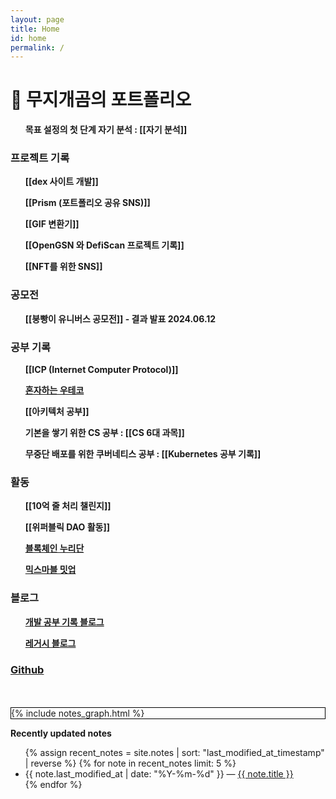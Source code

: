 ```yaml
---
layout: page
title: Home
id: home
permalink: /
---
```


# 🌈 무지개곰의 포트폴리오
<div>
<ul style="font-weight: bold">목표 설정의 첫 단계 자기 분석 : 
<span style="font-weight: bold">[[자기 분석]]</span>
</ul>

<h3> 프로젝트 기록 </h3>
	<ul style="font-weight: bold">
		<span style="font-weight: bold">[[dex 사이트 개발]]</span>
	</ul>
	<ul style="font-weight: bold">
		<span style="font-weight: bold">[[Prism (포트폴리오 공유 SNS)]]</span>
	</ul>
	<ul style="font-weight: bold">
		<span style="font-weight: bold">[[GIF 변환기]]</span>
	</ul>
	<ul style="font-weight: bold">
		<span style="font-weight: bold">[[OpenGSN 와 DefiScan 프로젝트 기록]]</span>
	</ul>
	<ul style="font-weight: bold">
		<span style="font-weight: bold">[[NFT를 위한 SNS]]</span>
	</ul>
	
<h3> 공모전 </h3>
	<ul>
		<span style="font-weight: bold">
		[[붕빵이 유니버스 공모전]] - 결과 발표 2024.06.12
		</span>
	</ul>
	
<h3> 공부 기록 </h3>
	<ul style="font-weight: bold">
		<span style="font-weight: bold">[[ICP (Internet Computer Protocol)]]</span>
	</ul>
	<ul>
		<span style="font-weight: bold"><a href="https://www.youtube.com/channel/UCz7xhiKgrdhwFRxfvpnUriw">혼자하는 우테코</a></span>
	</ul>
	<ul>
		<span style="font-weight: bold">[[아키텍처 공부]]</span>
	</ul>
	<ul style="font-weight: bold">기본을 쌓기 위한 CS 공부 : 
		<span style="font-weight: bold">[[CS 6대 과목]]</span>
	</ul>
	<ul style="font-weight: bold">무중단 배포를 위한 쿠버네티스 공부 : 
		<span style="font-weight: bold">[[Kubernetes 공부 기록]]</span>
	</ul>

<h3>활동</h3>
	<ul>
		<span style="font-weight: bold">
		[[10억 줄 처리 챌린지]]
		</span>
	</ul>
	<ul>
		<span style="font-weight: bold">
		[[위퍼블릭 DAO 활동]]
		</span>
	</ul>
	<ul>
		<span style="font-weight: bold"><a href="https://rainbow96bear.tistory.com/entry/%EC%B2%B4%ED%97%98%EB%8B%A8-2023-%EB%B8%94%EB%A1%9D%EC%B2%B4%EC%9D%B8-%EB%88%84%EB%A6%AC%EB%8B%A8-%EB%A6%AC%EC%82%AC%EC%9D%B4%ED%81%B4-%EB%A0%9B%EC%A0%80-%EC%B2%B4%ED%97%98-%ED%9B%84%EA%B8%B0">블록체인 누리단</a>
		</span>
	</ul>
	<ul>
		<span style="font-weight: bold"><a href="https://rainbow96bear.tistory.com/entry/%ED%9B%84%EA%B8%B0-%EB%AF%B9%EC%8A%A4%EB%A7%88%EB%B8%94-%EB%B0%8B%EC%97%85-%ED%9B%84%EA%B8%B0-mixmarvel-meet-up">믹스마블 밋업</a></span>
	</ul>

<h3> 블로그 </h3>
	<ul>
		<span style="font-weight: bold"><a href="https://rainbow96bear.tistory.com/">개발 공부 기록 블로그</a></span>
	</ul>
	<ul>
		<span style="font-weight: bold"><a href="https://creal-news.tistory.com/">레거시 블로그</a></span>
	</ul>
<h3>
	<span style="font-weight: bold"><a href="https://github.com/rainbow96bear">Github</a></span></h3>
<br>
<br>
</div>


<div class="graph_background">
<div>{% include notes_graph.html %}</div>
</div>

<strong>Recently updated notes</strong>

<ul>
{% assign recent_notes = site.notes | sort: "last_modified_at_timestamp" | reverse %}
{% for note in recent_notes limit: 5 %}
<li>
{{ note.last_modified_at | date: "%Y-%m-%d" }} — <a class="internal-link" href="{{ note.url }}">{{ note.title }}</a>
</li>
{% endfor %}
</ul>

<style>
.wrapper {
max-width: 46em;
}
.graph_background {
border: 1px solid black;
}
</style>
